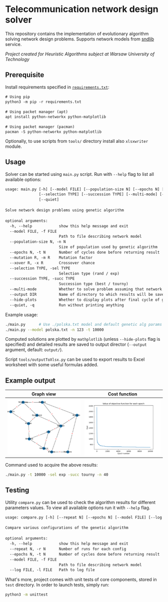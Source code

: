 # Telecommunication network design solver
This repository contains the implementation of evolutionary algorithm solving network design problems.
Supports network models from [sndlib](http://sndlib.zib.de/home.action?show=/problem.details.action%3FproblemName%3Dpolska--D-B-M-N-C-A-N-N%26frameset) service.

_Project created for Heuristic Algorithms subject at Warsaw University of Technology_

## Prerequisite
Install requirements specified in [`requirements.txt`](./requirements.txt):

```shell
# Using pip
python3 -m pip -r requirements.txt

# Using packet manager (apt)
apt install python-networkx python-matplotlib

# Using packet manager (pacman)
pacman -S python-networkx python-matplotlib
```

Optionally, to use scripts from `tools/` directory install also `xlsxwriter` module.


## Usage
Solver can be started using `main.py` script. Run with `--help` flag to list all available options:

```txt
usage: main.py [-h] [--model FILE] [--population-size N] [--epochs N] [--mutation R] [--xover R]
               [--selection TYPE] [--succession TYPE] [--multi-mode] [--output DIR] [--hide-plots]
               [--quiet]

Solve network design problems using genetic algorithm

optional arguments:
  -h, --help            show this help message and exit
  --model FILE, -f FILE
                        Path to file describing network model
  --population-size N, -n N
                        Size of population used by genetic algorithm
  --epochs N, -t N      Number of cycles done before returning result
  --mutation R, -m R    Mutation factor
  --xover R, -x R       Crossover chance
  --selection TYPE, -sel TYPE
                        Selection type (rand / exp)
  --succession TYPE, -succ TYPE
                        Succession type (best / tourny)
  --multi-mode          Whether to solve problem assuming that network support packets commutation
  --output DIR          Name of directory to which results will be saved
  --hide-plots          Whether to display plots after final cycle of genetic algorithm
  --quiet, -q           Run without printing anything
```

Example usage:
```bash
./main.py      # Use ./polska.txt model and default genetic alg params
./main.py --model polska.txt -n 123 -t 10000
```

Computed solutions are plotted by `mathplotlib` (unless `--hide-plots` flag is specified) 
and detailed results are saved to output director (`--output` argument, default: `output/`).

Script `tools/outputToXlsx.py` can be used to export results to Excel worksheet with some useful formulas added.

## Example output

| Graph view | Cost function |
| -- | -- |
| ![graph_view](docs/network_modules.png) | ![cost func2](docs/objfunc.png) |

Command used to acquire the above results:
```bash
./main.py -t 10000 -sel exp -succ tourny -n 40
```

## Testing
Utility `compare.py` can be used to check the algorithm results for different parameters values. 
To view all available options run it with `--help` flag.

```txt
usage: compare.py [-h] [--repeat N] [--epochs N] [--model FILE] [--log FILE]

Compare various configurations of the genetic algorithm

optional arguments:
  -h, --help            show this help message and exit
  --repeat N, -r N      Number of runs for each config
  --epochs N, -t N      Number of cycles done before returning result
  --model FILE, -f FILE
                        Path to file describing network model
  --log FILE, -l FILE   Path to log file
```

What's more, project comes with unit tests of core components, stored in `test` directory. In order to launch tests, simply run:
```bash
python3 -m unittest
```
